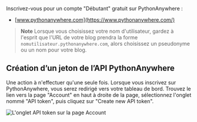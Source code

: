 Inscrivez-vous pour un compte "Débutant" gratuit sur PythonAnywhere :

* [www.pythonanywhere.com](https://www.pythonanywhere.com/)

> **Note** Lorsque vous choisissez votre nom d'utilisateur, gardez à l'esprit que l'URL de votre blog prendra la forme `nomutilisateur.pythonanywhere.com`, alors choisissez un pseudonyme ou un nom pour votre blog.

## Création d’un jeton de l’API PythonAnywhere

Une action à n'effectuer qu'une seule fois. Lorsque vous inscrivez sur PythonAnywhere, vous serez redirigé vers votre tableau de bord. Trouvez le lien vers la page "Account" en haut à droite de la page, sélectionnez l'onglet nommé "API token", puis cliquez sur "Create new API token".

![L'onglet API token sur la page Account](images/pythonanywhere_create_api_token.png)